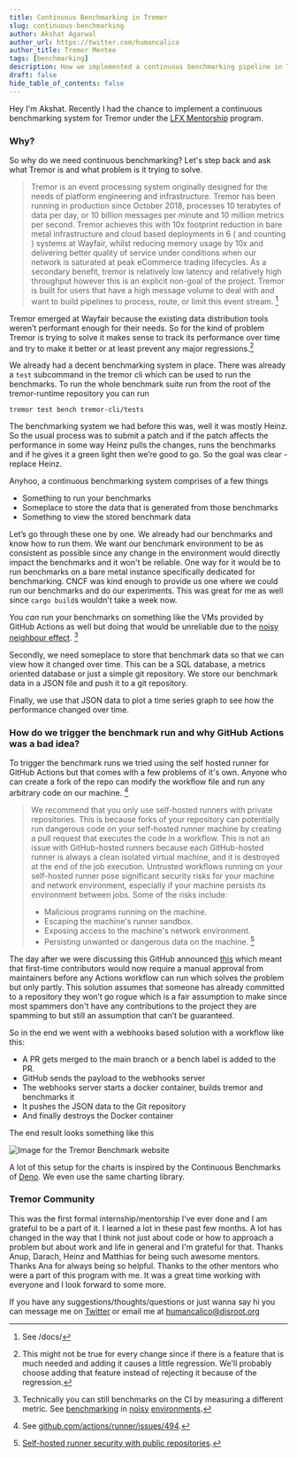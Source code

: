 ```yaml
---
title: Continuous Benchmarking in Tremor
slug: continuous-benchmarking
author: Akshat Agarwal
author_url: https://twitter.com/humancalico
author_title: Tremor Mentee
tags: [benchmarking]
description: How we implemented a continuous benchmarking pipeline in Tremor.
draft: false
hide_table_of_contents: false
---
```


Hey I'm Akshat. Recently I had the chance to implement a continuous benchmarking
system for Tremor under the [LFX Mentorship](https://mentorship.lfx.linuxfoundation.org)
program.

### Why?

So why do we need continuous benchmarking? Let's step back and ask what
Tremor is and what problem is it trying to solve.

> Tremor is an event processing system originally designed for the needs of
> platform engineering and infrastructure. Tremor has been running in production
> since October 2018, processes 10 terabytes of data per day, or 10 billion
> messages per minute and 10 million metrics per second. Tremor achieves this
> with 10x footprint reduction in bare metal infrastructure and cloud based
> deployments in 6 ( and counting ) systems at Wayfair, whilst reducing memory
> usage by 10x and delivering better quality of service under conditions when
> our network is saturated at peak eCommerce trading lifecycles. As a secondary
> benefit, tremor is relatively low latency and relatively high throughput
> however this is an explicit non-goal of the project. Tremor is built for users
> that have a high message volume to deal with and want to build pipelines to
> process, route, or limit this event stream. [^1]

[^1]: See /docs/

Tremor emerged at Wayfair because the existing data distribution tools weren’t
performant enough for their needs. So for
the kind of problem Tremor is trying to solve it makes sense to track its
performance over time and try to make it better or at least prevent any major
regressions.[^2]

<!--truncate-->

[^2]: This might not be true for every change since if there is a feature that is much needed and adding it causes a little regression. We'll probably choose adding that feature instead of rejecting it because of the regression.

We already had a decent benchmarking system in place. There was already a
`test` subcommand in the tremor cli which can be used to run the benchmarks.
To run the whole benchmark suite run from the root of the tremor-runtime
repository you can run

```
tremor test bench tremor-cli/tests
```

The benchmarking system we had before this was, well it was mostly Heinz. So
the usual process was to submit a patch and if the patch affects the performance
in some way Heinz pulls the changes, runs the benchmarks and if he gives it a
green light then we’re good to go. So the goal was clear - replace Heinz.

Anyhoo, a continuous benchmarking system comprises of a few things

- Something to run your benchmarks
- Someplace to store the data that is generated from those benchmarks
- Something to view the stored benchmark data

Let’s go through these one by one. We already had our benchmarks and know how
to run them. We want our benchmark environment to be as consistent as possible
since any change in the environment would directly impact the benchmarks and it
won't be reliable. One way for it would be to run benchmarks on a bare metal
instance specifically dedicated for benchmarking. CNCF was kind enough to
provide us one where we could run our benchmarks and do our experiments. This
was great for me as well since `cargo build`s wouldn't take a week now.

You _can_ run your benchmarks on something like the VMs provided by
GitHub Actions as well but doing that would be unreliable due to the
[noisy neighbour effect](https://en.wikipedia.org/wiki/Cloud_computing_issues#Performance_interference_and_noisy_neighbors). [^3]

[^3]: Technically you can still benchmarks on the CI by measuring a different metric. See [benchmarking](https://pythonspeed.com/articles/consistent-benchmarking-in-ci/) in [noisy](https://bheisler.github.io/post/benchmarking-in-the-cloud/) [environments](https://bheisler.github.io/post/criterion-rs-0-3-4/).

Secondly, we need someplace to store that benchmark data so that we can view
how it changed over time. This can be a SQL database, a metrics oriented
database or just a simple git repository. We store our benchmark data in a JSON
file and push it to a git repository.

Finally, we use that JSON data to plot a time series graph to see how the
performance changed over time.

### How do we trigger the benchmark run and why GitHub Actions was a bad idea?

To trigger the benchmark runs we tried using the self hosted runner for GitHub
Actions but that comes with a few problems of it's own. Anyone who can create a
fork of the repo can modify the workflow file and run any arbitrary code on our
machine. [^4]

[^4]: See [github.com/actions/runner/issues/494](https://github.com/actions/runner/issues/494).

> We recommend that you only use self-hosted runners with private repositories.
> This is because forks of your repository can potentially run dangerous code on
> your self-hosted runner machine by creating a pull request that executes the
> code in a workflow. This is not an issue with GitHub-hosted runners because
> each GitHub-hosted runner is always a clean isolated virtual machine, and it
> is destroyed at the end of the job execution. Untrusted workflows running on
> your self-hosted runner pose significant security risks for your machine and
> network environment, especially if your machine persists its environment
> between jobs. Some of the risks include:
>
> - Malicious programs running on the machine.
> - Escaping the machine's runner sandbox.
> - Exposing access to the machine's network environment.
> - Persisting unwanted or dangerous data on the machine. [^5]

[^5]: [Self-hosted runner security with public repositories](https://docs.github.com/en/actions/hosting-your-own-runners/about-self-hosted-runners#self-hosted-runner-security-with-public-repositories).

The day after we were discussing this GitHub announced
[this](https://github.blog/2021-04-22-github-actions-update-helping-maintainers-combat-bad-actors/)
which meant that first-time contributors would now require a manual approval
from maintainers before any Actions workflow can run which solves the problem
but only partly. This solution assumes that someone has already committed to a
repository they won’t go rogue which is a fair assumption to make since most
spammers don't have any contributions to the project they are spamming to but
still an assumption that can’t be guaranteed.

So in the end we went with a webhooks based solution with a workflow like this:

- A PR gets merged to the main branch or a bench label is added to the PR.
- GitHub sends the payload to the webhooks server
- The webhooks server starts a docker container, builds tremor and benchmarks it
- It pushes the JSON data to the Git repository
- And finally destroys the Docker container

The end result looks something like this

![Image for the Tremor Benchmark website](/img/blog-images/LFX-blog-akshat/tremor-benchmark.png)

A lot of this setup for the charts is inspired by the Continuous Benchmarks of
[Deno](https://deno.land/benchmarks). We even use the same charting library.

### Tremor Community

This was the first formal internship/mentorship I’ve ever done and I
am grateful to be a part of it. I learned a lot in these past few months. A lot
has changed in the way that I think not just about code or how to approach a
problem but about work and life in general and I'm grateful for that. Thanks
Anup, Darach, Heinz and Matthias for being such awesome mentors. Thanks Ana for
always being so helpful. Thanks to the other mentors who were a part of this
program with me. It was a great time working with everyone and I look forward
to some more.

If you have any suggestions/thoughts/questions or just wanna say hi you can
message me on [Twitter](https://twitter.com/humancalico) or email me at
[humancalico@disroot.org](mailto:humancalico@disroot.org)
 
